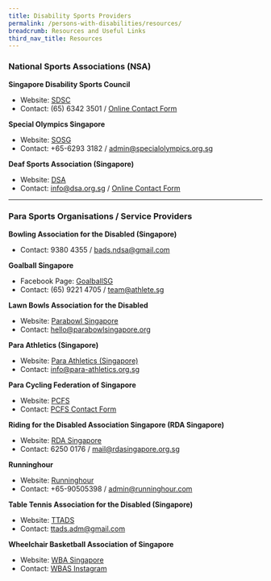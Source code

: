```yaml
---
title: Disability Sports Providers
permalink: /persons-with-disabilities/resources/
breadcrumb: Resources and Useful Links
third_nav_title: Resources
---
```

### National Sports Associations (NSA)

**Singapore Disability Sports Council**
- Website: [SDSC](https://sdsc.org.sg/) 
- Contact: (65) 6342 3501 / [Online Contact Form](https://sdsc.org.sg/contact/ "Online Contact Form")

**Special Olympics Singapore**
- Website: [SOSG ](https://www.specialolympics.org.sg/)
- Contact: +65-6293 3182 / admin@specialolympics.org.sg

**Deaf Sports Association (Singapore)**
- Website: [DSA](https://dsa.org.sg/)
- Contact: info@dsa.org.sg / [Online Contact Form](https://dsa.org.sg/contact-us/ "Online Contact Form")


------------

### Para Sports Organisations / Service Providers

**Bowling Association for the Disabled (Singapore)**
- Contact:  9380 4355 / bads.ndsa@gmail.com

**Goalball Singapore**
- Facebook Page: [GoalballSG](https://www.facebook.com/goalballsg/)
- Contact:  (65) 9221 4705 / team@athlete.sg

**Lawn Bowls Association for the Disabled**
- Website: [Parabowl Singapore](https://parabowlsingapore.org/)
- Contact: hello@parabowlsingapore.org

**Para Athletics (Singapore)**
- Website: [Para Athletics (Singapore)](https://para-athletics.org.sg/)
- Contact:  info@para-athletics.org.sg

**Para Cycling Federation of Singapore**
- Website:  [PCFS](https://www.paracycling.sg/)
- Contact: [PCFS Contact Form](http://www.paracycling.sg/contact-us/)

**Riding for the Disabled Association Singapore (RDA Singapore)**
- Website: [RDA Singapore](http://rdasingapore.org/)
- Contact:  6250 0176 / mail@rdasingapore.org.sg

**Runninghour**
- Website: [Runninghour](https://runninghour.com/)
- Contact: +65-90505398 / admin@runninghour.com

**Table Tennis Association for the Disabled (Singapore)**
- Website: [TTADS](https://sdsc.org.sg/sdsc_sport_type/table-tennis/)
- Contact: ttads.adm@gmail.com 

**Wheelchair Basketball Association of Singapore**
- Website: [WBA Singapore](https://sdsc.org.sg/sdsc_sport_type/wheelchair-basketball/)
- Contact: [WBAS Instagram](https://www.instagram.com/wba_singapore/?hl=en)